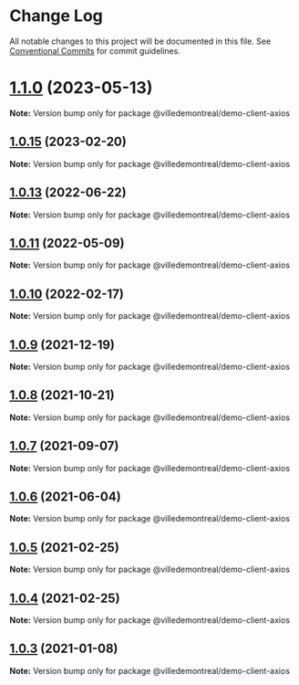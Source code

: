 # Change Log

All notable changes to this project will be documented in this file.
See [Conventional Commits](https://conventionalcommits.org) for commit guidelines.

# [1.1.0](https://github.com/VilledeMontreal/authentication-nodejs-lib/compare/v1.0.15...v1.1.0) (2023-05-13)

**Note:** Version bump only for package @villedemontreal/demo-client-axios





## [1.0.15](https://github.com/VilledeMontreal/authentication-nodejs-lib/compare/v1.0.14...v1.0.15) (2023-02-20)

**Note:** Version bump only for package @villedemontreal/demo-client-axios





## [1.0.13](https://github.com/VilledeMontreal/authentication-nodejs-lib/compare/v1.0.12...v1.0.13) (2022-06-22)

**Note:** Version bump only for package @villedemontreal/demo-client-axios





## [1.0.11](https://github.com/VilledeMontreal/authentication-nodejs-lib/compare/v1.0.10...v1.0.11) (2022-05-09)

**Note:** Version bump only for package @villedemontreal/demo-client-axios





## [1.0.10](https://github.com/VilledeMontreal/authentication-nodejs-lib/compare/v1.0.9...v1.0.10) (2022-02-17)

**Note:** Version bump only for package @villedemontreal/demo-client-axios





## [1.0.9](https://github.com/VilledeMontreal/authentication-nodejs-lib/compare/v1.0.8...v1.0.9) (2021-12-19)

**Note:** Version bump only for package @villedemontreal/demo-client-axios





## [1.0.8](https://github.com/VilledeMontreal/authentication-nodejs-lib/compare/v1.0.7...v1.0.8) (2021-10-21)

**Note:** Version bump only for package @villedemontreal/demo-client-axios





## [1.0.7](https://github.com/VilledeMontreal/authentication-nodejs-lib/compare/v1.0.6...v1.0.7) (2021-09-07)

**Note:** Version bump only for package @villedemontreal/demo-client-axios





## [1.0.6](https://github.com/VilledeMontreal/authentication-nodejs-lib/compare/v1.0.5...v1.0.6) (2021-06-04)

**Note:** Version bump only for package @villedemontreal/demo-client-axios





## [1.0.5](https://github.com/VilledeMontreal/authentication-nodejs-lib/compare/v1.0.4...v1.0.5) (2021-02-25)

**Note:** Version bump only for package @villedemontreal/demo-client-axios





## [1.0.4](https://github.com/VilledeMontreal/authentication-nodejs-lib/compare/v1.0.3...v1.0.4) (2021-02-25)

**Note:** Version bump only for package @villedemontreal/demo-client-axios





## [1.0.3](https://github.com/VilledeMontreal/authentication-nodejs-lib/compare/v1.0.2...v1.0.3) (2021-01-08)

**Note:** Version bump only for package @villedemontreal/demo-client-axios
